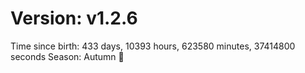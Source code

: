 # Version: v1.2.6
Time since birth: 433 days, 10393 hours, 623580 minutes, 37414800 seconds
Season: Autumn 🍁
